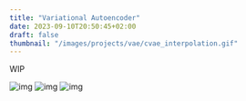 ```yaml
---
title: "Variational Autoencoder"
date: 2023-09-10T20:50:45+02:00
draft: false
thumbnail: "/images/projects/vae/cvae_interpolation.gif"
---
```

WIP

![img](/images/projects/vae/cvae_interpolation.gif "Conditional VAE interpolation animation showing smooth transitions between different generated images")
![img](/images/projects/vae/cvae_random.gif "Conditional VAE random generation animation displaying various randomly generated samples")
![img](/images/projects/vae/cvae_train.gif "Conditional VAE training progression animation showing how the model learns to generate images over time")

